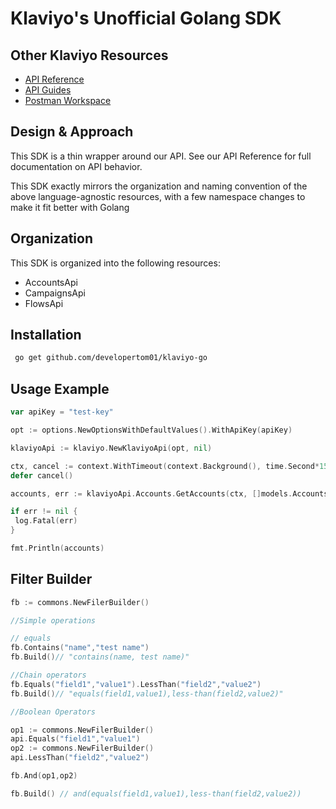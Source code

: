 # Klaviyo's Unofficial Golang SDK

## Other Klaviyo Resources

- [API Reference](https://developers.klaviyo.com/en/v2024-02-15/reference/)
- [API Guides](https://developers.klaviyo.com/en/v2024-02-15/docs)
- [Postman Workspace](https://www.postman.com/klaviyo/workspace/klaviyo-developers)

## Design & Approach

This SDK is a thin wrapper around our API. See our API Reference for full documentation on API behavior.

This SDK exactly mirrors the organization and naming convention of the above language-agnostic resources, with a few namespace changes to make it fit better with Golang

## Organization

This SDK is organized into the following resources:

- AccountsApi
- CampaignsApi
- FlowsApi

## Installation

```sh
 go get github.com/developertom01/klaviyo-go
```

## Usage Example

 ```go
 var apiKey = "test-key"

 opt := options.NewOptionsWithDefaultValues().WithApiKey(apiKey)

 klaviyoApi := klaviyo.NewKlaviyoApi(opt, nil)

 ctx, cancel := context.WithTimeout(context.Background(), time.Second*15)
 defer cancel()

 accounts, err := klaviyoApi.Accounts.GetAccounts(ctx, []models.AccountsField{models.AccountsFieldContactInformation, models.AccountsFieldContactInformation_DefaultSenderName})

 if err != nil {
  log.Fatal(err)
 }

 fmt.Println(accounts)
 ```

## Filter Builder

```go
fb := commons.NewFilerBuilder()

//Simple operations

// equals
fb.Contains("name","test name") 
fb.Build()// "contains(name, test name)"

//Chain operators
fb.Equals("field1","value1").LessThan("field2","value2") 
fb.Build()// "equals(field1,value1),less-than(field2,value2)"

//Boolean Operators

op1 := commons.NewFilerBuilder()
api.Equals("field1","value1")
op2 := commons.NewFilerBuilder()
api.LessThan("field2","value2")

fb.And(op1,op2)

fb.Build() // and(equals(field1,value1),less-than(field2,value2))

```
